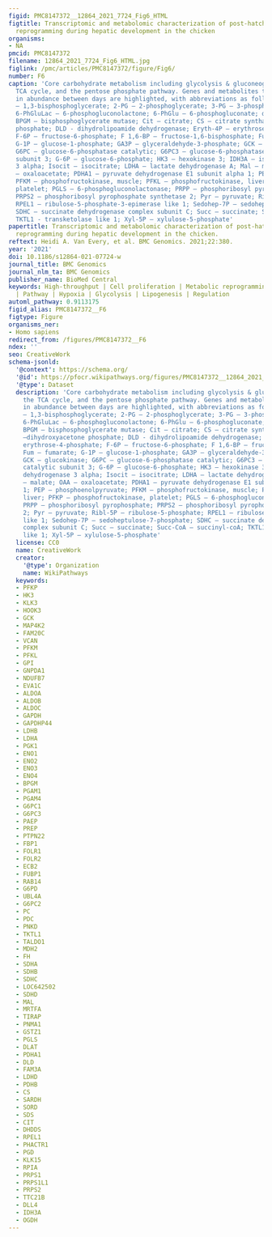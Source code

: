 ```yaml
---
figid: PMC8147372__12864_2021_7724_Fig6_HTML
figtitle: Transcriptomic and metabolomic characterization of post-hatch metabolic
  reprogramming during hepatic development in the chicken
organisms:
- NA
pmcid: PMC8147372
filename: 12864_2021_7724_Fig6_HTML.jpg
figlink: /pmc/articles/PMC8147372/figure/Fig6/
number: F6
caption: 'Core carbohydrate metabolism including glycolysis & gluconeogenesis, the
  TCA cycle, and the pentose phosphate pathway. Genes and metabolites that differed
  in abundance between days are highlighted, with abbreviations as follows: 1,3-BPG
  – 1,3-bisphosphoglycerate; 2-PG – 2-phosphoglycerate; 3-PG – 3-phosphoglycerate;
  6-PhGluLac – 6-phosphogluconolactone; 6-PhGlu – 6-phosphogluconate; α-KG – α-ketoglutarate;
  BPGM – bisphosphoglycerate mutase; Cit – citrate; CS – citrate synthase; DHAP –dihydroxyacetone
  phosphate; DLD - dihydrolipoamide dehydrogenase; Eryth-4P – erythrose-4-phosphate;
  F-6P – fructose-6-phosphate; F 1,6-BP – fructose-1,6-bisphosphate; Fum – fumarate;
  G-1P – glucose-1-phosphate; GA3P – glyceraldehyde-3-phosphate; GCK – glucokinase;
  G6PC – glucose-6-phosphatase catalytic; G6PC3 – glucose-6-phosphatase catalytic
  subunit 3; G-6P – glucose-6-phosphate; HK3 – hexokinase 3; IDH3A – isocitrate dehydrogenase
  3 alpha; Isocit – isocitrate; LDHA – lactate dehydrogenase A; Mal – malate; OAA
  – oxaloacetate; PDHA1 – pyruvate dehydrogenase E1 subunit alpha 1; PEP – phosphoenolpyruvate;
  PFKM – phosphofructokinase, muscle; PFKL – phosphofructokinase, liver; PFKP – phosphofructokinase,
  platelet; PGLS – 6-phosphogluconolactonase; PRPP – phosphoribosyl pyrophosphate;
  PRPS2 – phosphoribosyl pyrophosphate synthetase 2; Pyr – pyruvate; Ribl-5P – ribulose-5-phosphate;
  RPEL1 – ribulose-5-phosphate-3-epimerase like 1; Sedohep-7P – sedoheptulose-7-phosphate;
  SDHC – succinate dehydrogenase complex subunit C; Succ – succinate; Succ-CoA – succinyl-coA;
  TKTL1 - transketolase like 1; Xyl-5P – xylulose-5-phosphate'
papertitle: Transcriptomic and metabolomic characterization of post-hatch metabolic
  reprogramming during hepatic development in the chicken.
reftext: Heidi A. Van Every, et al. BMC Genomics. 2021;22:380.
year: '2021'
doi: 10.1186/s12864-021-07724-w
journal_title: BMC Genomics
journal_nlm_ta: BMC Genomics
publisher_name: BioMed Central
keywords: High-throughput | Cell proliferation | Metabolic reprogramming | Organ growth
  | Pathway | Hypoxia | Glycolysis | Lipogenesis | Regulation
automl_pathway: 0.9113175
figid_alias: PMC8147372__F6
figtype: Figure
organisms_ner:
- Homo sapiens
redirect_from: /figures/PMC8147372__F6
ndex: ''
seo: CreativeWork
schema-jsonld:
  '@context': https://schema.org/
  '@id': https://pfocr.wikipathways.org/figures/PMC8147372__12864_2021_7724_Fig6_HTML.html
  '@type': Dataset
  description: 'Core carbohydrate metabolism including glycolysis & gluconeogenesis,
    the TCA cycle, and the pentose phosphate pathway. Genes and metabolites that differed
    in abundance between days are highlighted, with abbreviations as follows: 1,3-BPG
    – 1,3-bisphosphoglycerate; 2-PG – 2-phosphoglycerate; 3-PG – 3-phosphoglycerate;
    6-PhGluLac – 6-phosphogluconolactone; 6-PhGlu – 6-phosphogluconate; α-KG – α-ketoglutarate;
    BPGM – bisphosphoglycerate mutase; Cit – citrate; CS – citrate synthase; DHAP
    –dihydroxyacetone phosphate; DLD - dihydrolipoamide dehydrogenase; Eryth-4P –
    erythrose-4-phosphate; F-6P – fructose-6-phosphate; F 1,6-BP – fructose-1,6-bisphosphate;
    Fum – fumarate; G-1P – glucose-1-phosphate; GA3P – glyceraldehyde-3-phosphate;
    GCK – glucokinase; G6PC – glucose-6-phosphatase catalytic; G6PC3 – glucose-6-phosphatase
    catalytic subunit 3; G-6P – glucose-6-phosphate; HK3 – hexokinase 3; IDH3A – isocitrate
    dehydrogenase 3 alpha; Isocit – isocitrate; LDHA – lactate dehydrogenase A; Mal
    – malate; OAA – oxaloacetate; PDHA1 – pyruvate dehydrogenase E1 subunit alpha
    1; PEP – phosphoenolpyruvate; PFKM – phosphofructokinase, muscle; PFKL – phosphofructokinase,
    liver; PFKP – phosphofructokinase, platelet; PGLS – 6-phosphogluconolactonase;
    PRPP – phosphoribosyl pyrophosphate; PRPS2 – phosphoribosyl pyrophosphate synthetase
    2; Pyr – pyruvate; Ribl-5P – ribulose-5-phosphate; RPEL1 – ribulose-5-phosphate-3-epimerase
    like 1; Sedohep-7P – sedoheptulose-7-phosphate; SDHC – succinate dehydrogenase
    complex subunit C; Succ – succinate; Succ-CoA – succinyl-coA; TKTL1 - transketolase
    like 1; Xyl-5P – xylulose-5-phosphate'
  license: CC0
  name: CreativeWork
  creator:
    '@type': Organization
    name: WikiPathways
  keywords:
  - PFKP
  - HK3
  - KLK3
  - HOOK3
  - GCK
  - MAP4K2
  - FAM20C
  - VCAN
  - PFKM
  - PFKL
  - GPI
  - GNPDA1
  - NDUFB7
  - EVA1C
  - ALDOA
  - ALDOB
  - ALDOC
  - GAPDH
  - GAPDHP44
  - LDHB
  - LDHA
  - PGK1
  - ENO1
  - ENO2
  - ENO3
  - ENO4
  - BPGM
  - PGAM1
  - PGAM4
  - G6PC1
  - G6PC3
  - PAEP
  - PREP
  - PTPN22
  - FBP1
  - FOLR1
  - FOLR2
  - ECB2
  - FUBP1
  - RAB14
  - G6PD
  - UBL4A
  - G6PC2
  - PC
  - PDC
  - PNKD
  - TKTL1
  - TALDO1
  - MDH2
  - FH
  - SDHA
  - SDHB
  - SDHC
  - LOC642502
  - SDHD
  - MAL
  - MRTFA
  - TIRAP
  - PNMA1
  - GSTZ1
  - PGLS
  - DLAT
  - PDHA1
  - DLD
  - FAM3A
  - LDHD
  - PDHB
  - CS
  - SARDH
  - SORD
  - SDS
  - CIT
  - DHDDS
  - RPEL1
  - PHACTR1
  - PGD
  - KLK15
  - RPIA
  - PRPS1
  - PRPS1L1
  - PRPS2
  - TTC21B
  - DLL4
  - IDH3A
  - OGDH
---
```

